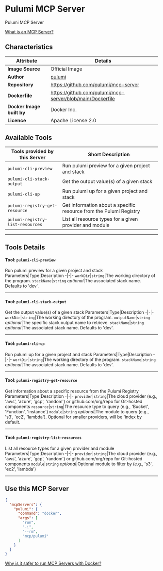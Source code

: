 # Pulumi MCP Server

Pulumi MCP Server

[What is an MCP Server?](https://www.anthropic.com/news/model-context-protocol)

## Characteristics
Attribute|Details|
|-|-|
**Image Source**|Official Image
|**Author**|[pulumi](https://github.com/pulumi)
**Repository**|https://github.com/pulumi/mcp-server
**Dockerfile**|https://github.com/pulumi/mcp-server/blob/main/Dockerfile
**Docker Image built by**|Docker Inc.
**Licence**|Apache License 2.0

## Available Tools
Tools provided by this Server|Short Description
-|-
`pulumi-cli-preview`|Run pulumi preview for a given project and stack|
`pulumi-cli-stack-output`|Get the output value(s) of a given stack|
`pulumi-cli-up`|Run pulumi up for a given project and stack|
`pulumi-registry-get-resource`|Get information about a specific resource from the Pulumi Registry|
`pulumi-registry-list-resources`|List all resource types for a given provider and module|

---
## Tools Details

#### Tool: **`pulumi-cli-preview`**
Run pulumi preview for a given project and stack
Parameters|Type|Description
-|-|-
`workDir`|`string`|The working directory of the program.
`stackName`|`string` *optional*|The associated stack name. Defaults to 'dev'.

---
#### Tool: **`pulumi-cli-stack-output`**
Get the output value(s) of a given stack
Parameters|Type|Description
-|-|-
`workDir`|`string`|The working directory of the program.
`outputName`|`string` *optional*|The specific stack output name to retrieve.
`stackName`|`string` *optional*|The associated stack name. Defaults to 'dev'.

---
#### Tool: **`pulumi-cli-up`**
Run pulumi up for a given project and stack
Parameters|Type|Description
-|-|-
`workDir`|`string`|The working directory of the program.
`stackName`|`string` *optional*|The associated stack name. Defaults to 'dev'.

---
#### Tool: **`pulumi-registry-get-resource`**
Get information about a specific resource from the Pulumi Registry
Parameters|Type|Description
-|-|-
`provider`|`string`|The cloud provider (e.g., 'aws', 'azure', 'gcp', 'random') or github.com/org/repo for Git-hosted components
`resource`|`string`|The resource type to query (e.g., 'Bucket', 'Function', 'Instance')
`module`|`string` *optional*|The module to query (e.g., 's3', 'ec2', 'lambda'). Optional for smaller providers, will be 'index by default.

---
#### Tool: **`pulumi-registry-list-resources`**
List all resource types for a given provider and module
Parameters|Type|Description
-|-|-
`provider`|`string`|The cloud provider (e.g., 'aws', 'azure', 'gcp', 'random') or github.com/org/repo for Git-hosted components
`module`|`string` *optional*|Optional module to filter by (e.g., 's3', 'ec2', 'lambda')

---
## Use this MCP Server

```json
{
  "mcpServers": {
    "pulumi": {
      "command": "docker",
      "args": [
        "run",
        "-i",
        "--rm",
        "mcp/pulumi"
      ]
    }
  }
}
```

[Why is it safer to run MCP Servers with Docker?](https://www.docker.com/blog/the-model-context-protocol-simplifying-building-ai-apps-with-anthropic-claude-desktop-and-docker/)
